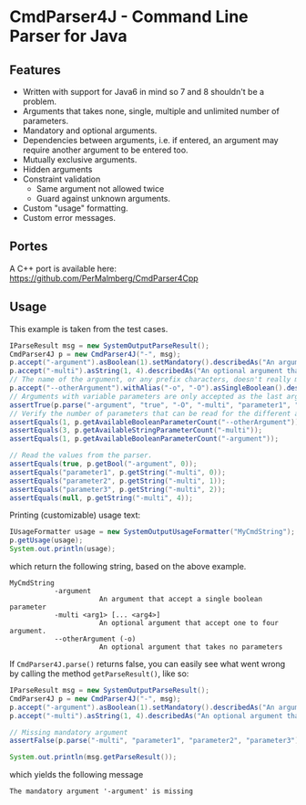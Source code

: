 # CmdParser4J - Command Line Parser for Java

## Features
* Written with support for Java6 in mind so 7 and 8 shouldn't be a problem.
* Arguments that takes none, single, multiple and unlimited number of parameters.
* Mandatory and optional arguments.
* Dependencies between arguments, i.e. if entered, an argument may require another argument to be entered too.
* Mutually exclusive arguments.
* Hidden arguments
* Constraint validation
  * Same argument not allowed twice
  * Guard against unknown arguments.
* Custom "usage" formatting.
* Custom error messages.

## Portes
A C++ port is available here: https://github.com/PerMalmberg/CmdParser4Cpp

## Usage
This example is taken from the test cases.

```Java
IParseResult msg = new SystemOutputParseResult();
CmdParser4J p = new CmdParser4J("-", msg);
p.accept("-argument").asBoolean(1).setMandatory().describedAs("An argument that accept a single boolean parameter");
p.accept("-multi").asString(1, 4).describedAs("An optional argument that accept one to four argument.");
// The name of the argument, or any prefix characters, doesn't really matter, here we use double dash.
p.accept("--otherArgument").withAlias("-o", "-O").asSingleBoolean().describedAs("An optional argument that takes no parameters");
// Arguments with variable parameters are only accepted as the last argument on the commandline.
assertTrue(p.parse("-argument", "true", "-O", "-multi", "parameter1", "parameter2", "parameter3"));
// Verify the number of parameters that can be read for the different arguments.
assertEquals(1, p.getAvailableBooleanParameterCount("--otherArgument"));
assertEquals(3, p.getAvailableStringParameterCount("-multi"));
assertEquals(1, p.getAvailableBooleanParameterCount("-argument"));

// Read the values from the parser.
assertEquals(true, p.getBool("-argument", 0));
assertEquals("parameter1", p.getString("-multi", 0));
assertEquals("parameter2", p.getString("-multi", 1));
assertEquals("parameter3", p.getString("-multi", 2));
assertEquals(null, p.getString("-multi", 4));
```

Printing (customizable) usage text:
```Java
IUsageFormatter usage = new SystemOutputUsageFormatter("MyCmdString");
p.getUsage(usage);
System.out.println(usage);
```
which return the following string, based on the above example.
```
MyCmdString
           -argument
                      An argument that accept a single boolean parameter
           -multi <arg1> [... <arg4>]
                      An optional argument that accept one to four argument.
           --otherArgument (-o)
                      An optional argument that takes no parameters
```

If ```CmdParser4J.parse()``` returns false, you can easily see what went wrong by calling the method ```getParseResult()```, like so:

```Java
IParseResult msg = new SystemOutputParseResult();
CmdParser4J p = new CmdParser4J("-", msg);
p.accept("-argument").asBoolean(1).setMandatory().describedAs("An argument that accept a single boolean parameter");
p.accept("-multi").asString(1, 4).describedAs("An optional argument that accept one to four argument.");

// Missing mandatory argument
assertFalse(p.parse("-multi", "parameter1", "parameter2", "parameter3"));

System.out.println(msg.getParseResult());
```
which yields the following message
```
The mandatory argument '-argument' is missing
```
